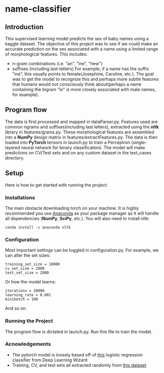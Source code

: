 # name-classifier

## Introduction
This supervised learning model predicts the sex of baby names using a kaggle dataset. The objective of this project was to see if we could make an accurate prediction on the sex associated with a name using a limited range of morphological features. This includes:
* n-gram combinations (i.e. "an", "ine", "hew")
* suffixes (including last-letters)
For example, if a name has the suffix "ine", this usually points to female(Josephine, Caroline, etc.). The goal was to get the model to recognize this and perhaps more subtle features that humans would not consciously think about(perhaps a name containing the bigram "lo" is more closely associated with male names, for example). 


## Program flow
The data is first processed and mapped in dataParser.py. Features used are common ngrams and suffixes(including last letters), extracted using the **nltk** library in features/grams.py. These morphological features are assembled into a **NumPy** design matrix in features/extractFeatures.py. The data is then loaded into **PyTorch** tensors in launch.py to train a Perceptron (single-layered neural network for binary classification). The model will make predictions on CV/Test sets and on any custom dataset in the test_cases directory. 

## Setup
Here is how to get started with running the project:

### Installations
The main obstacle downloading torch on your machine. It is highly recommended you use [Anaconda](https://anaconda.org/pytorch/pytorch) as your package manager as it will handle all dependencies (**NumPy**, **SciPy**, etc.). You will also need to install nltk:
```
conda install -c anaconda nltk
```
### Configuration
Most important settings can be toggled in configuration.py. For example, we can alter the set sizes: 
```python3
training_set_size = 10000
cv_set_size = 2000
test_set_size = 2000
```
Or how the model learns:
```python3
iterations = 20000
learning_rate = 0.001
minibatch = 100
```
And so on.

### Running the Project
The program flow is dictated in launch.py. Run this file to train the model. 


### Acnowledgements
* The pytorch model is loosely based off of [this](https://www.deeplearningwizard.com/deep_learning/practical_pytorch/pytorch_logistic_regression/) logistic regression classifier from Deep Learning Wizard
* Training, CV, and test sets all extracted randomly from [this dataset](https://www.kaggle.com/kaggle/us-baby-names)

